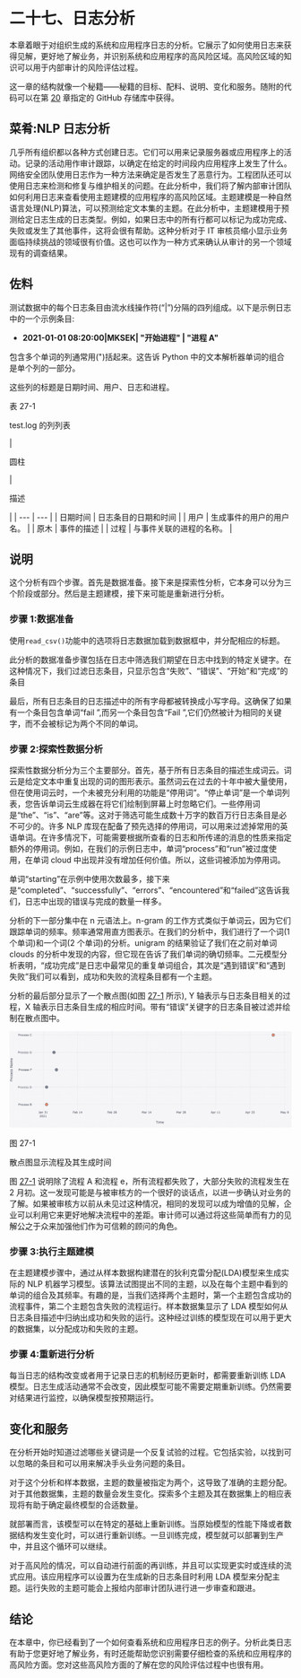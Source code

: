 # 二十七、日志分析

本章着眼于对组织生成的系统和应用程序日志的分析。它展示了如何使用日志来获得见解，更好地了解业务，并识别系统和应用程序的高风险区域。高风险区域的知识可以用于内部审计的风险评估过程。

这一章的结构就像一个秘籍——秘籍的目标、配料、说明、变化和服务。随附的代码可以在第 [20](20.html) 章指定的 GitHub 存储库中获得。

## 菜肴:NLP 日志分析

几乎所有组织都以各种方式创建日志。它们可以用来记录服务器或应用程序上的活动。记录的活动用作审计跟踪，以确定在给定的时间段内应用程序上发生了什么。网络安全团队使用日志作为一种方法来确定是否发生了恶意行为。工程团队还可以使用日志来检测和修复与维护相关的问题。在此分析中，我们将了解内部审计团队如何利用日志来查看使用主题建模的应用程序的高风险区域。主题建模是一种自然语言处理(NLP)算法，可以预测给定文本集的主题。在此分析中，主题建模用于预测给定日志生成的日志类型。例如，如果日志中的所有行都可以标记为成功完成、失败或发生了其他事件，这将会很有帮助。这种分析对于 IT 审核员缩小显示业务面临持续挑战的领域很有价值。这也可以作为一种方式来确认从审计的另一个领域现有的调查结果。

## 佐料

测试数据中的每个日志条目由流水线操作符(“|”)分隔的四列组成。以下是示例日志中的一个示例条目:

*   **2021-01-01 08:20:00|MKSEK| "开始进程" | "进程 A"**

包含多个单词的列通常用(")括起来。这告诉 Python 中的文本解析器单词的组合是单个列的一部分。

这些列的标题是日期时间、用户、日志和进程。

表 27-1

test.log 的列列表

<colgroup><col class="tcol1 align-left"> <col class="tcol2 align-left"></colgroup> 
| 

圆柱

 | 

描述

 |
| --- | --- |
| 日期时间 | 日志条目的日期和时间 |
| 用户 | 生成事件的用户的用户名。 |
| 原木 | 事件的描述 |
| 过程 | 与事件关联的进程的名称。 |

## 说明

这个分析有四个步骤。首先是数据准备。接下来是探索性分析，它本身可以分为三个阶段或部分。然后是主题建模，接下来可能是重新进行分析。

### 步骤 1:数据准备

使用`read_csv()`功能中的选项将日志数据加载到数据框中，并分配相应的标题。

此分析的数据准备步骤包括在日志中筛选我们期望在日志中找到的特定关键字。在这种情况下，我们过滤日志条目，只显示包含“失败”、“错误”、“开始”和“完成”的条目

最后，所有日志条目的日志描述中的所有字母都被转换成小写字母。这确保了如果有一个条目包含单词“fail ”,而另一个条目包含“Fail ”,它们仍然被计为相同的关键字，而不会被标记为两个不同的单词。

### 步骤 2:探索性数据分析

探索性数据分析分为三个主要部分。首先，基于所有日志条目的描述生成词云。词云是给定文本中重复出现的词的图形表示。虽然词云在过去的十年中被大量使用，但在使用词云时，一个未被充分利用的功能是“停用词”。“停止单词”是一个单词列表，您告诉单词云生成器在将它们绘制到屏幕上时忽略它们。一些停用词是“the”、“is”、“are”等。这对于筛选可能生成数十万字的数百万行日志条目是必不可少的。许多 NLP 库现在配备了预先选择的停用词，可以用来过滤掉常用的英语单词。在许多情况下，可能需要根据所查看的日志和所传递的消息的性质来指定额外的停用词。例如，在我们的示例日志中，单词“process”和“run”被过度使用，在单词 cloud 中出现并没有增加任何价值。所以，这些词被添加为停用词。

单词“starting”在示例中使用次数最多，接下来是“completed”、“successfully”、“errors”、“encountered”和“failed”这告诉我们，日志中出现的错误与完成的数量一样多。

分析的下一部分集中在 n 元语法上。n-gram 的工作方式类似于单词云，因为它们跟踪单词的频率。频率通常用直方图表示。在我们的分析中，我们进行了一个词(1 个单词)和一个词(2 个单词)的分析。unigram 的结果验证了我们在之前对单词 clouds 的分析中发现的内容，但它现在告诉了我们单词的确切频率。二元模型分析表明，“成功完成”是日志中最常见的重复单词组合，其次是“遇到错误”和“遇到失败”我们可以看到，成功和失败的流程条目都有一个主题。

分析的最后部分显示了一个散点图(如图 [27-1](#Fig1) 所示), Y 轴表示与日志条目相关的过程，X 轴表示日志条目生成的相应时间。带有“错误”关键字的日志条目被过滤并绘制在散点图中。

![](img/513842_1_En_27_Fig1_HTML.png)

图 27-1

散点图显示流程及其生成时间

图 [27-1](#Fig1) 说明除了流程 A 和流程 e，所有流程都失败了，大部分失败的流程发生在 2 月初。这一发现可能是与被审核方的一个很好的谈话点，以进一步确认对业务的了解。如果被审核方以前从未见过这种情况，相同的发现可以成为增值的见解，企业可以利用它来更好地解决流程中的差距。审计师可以通过将这些简单而有力的见解公之于众来加强他们作为可信赖的顾问的角色。

### 步骤 3:执行主题建模

在主题建模步骤中，通过从样本数据构建潜在的狄利克雷分配(LDA)模型来生成实际的 NLP 机器学习模型。该算法试图提出不同的主题，以及在每个主题中看到的单词的组合及其频率。有趣的是，当我们选择两个主题时，第一个主题包含成功的流程事件，第二个主题包含失败的流程运行。样本数据集显示了 LDA 模型如何从日志条目描述中归纳出成功和失败的运行。这种经过训练的模型现在可以用于更大的数据集，以分配成功和失败的主题。

### 步骤 4:重新进行分析

每当日志的结构改变或者用于记录日志的机制经历更新时，都需要重新训练 LDA 模型。日志生成活动通常不会改变，因此模型可能不需要定期重新训练。仍然需要对结果进行监控，以确保模型按预期运行。

## 变化和服务

在分析开始时知道过滤哪些关键词是一个反复试验的过程。它包括实验，以找到可以忽略的条目和可以用来解决手头业务问题的条目。

对于这个分析和样本数据，主题的数量被指定为两个，这导致了准确的主题分配。对于其他数据集，主题的数量会发生变化。探索多个主题及其在数据集上的相应表现将有助于确定最终模型的合适数量。

就部署而言，该模型可以在特定的基础上重新训练。当原始模型的性能下降或者数据结构发生变化时，可以进行重新训练。一旦训练完成，模型就可以部署到生产中，并且这个循环可以继续。

对于高风险的情况，可以自动进行前面的再训练，并且可以实现更实时或连续的流式应用。该应用程序可以设置为在生成新的日志条目时利用 LDA 模型来分配主题。运行失败的主题可能会上报给内部审计团队进行进一步审查和跟进。

## 结论

在本章中，你已经看到了一个如何查看系统和应用程序日志的例子。分析此类日志有助于您更好地了解业务，有时还能帮助您识别需要仔细检查的系统和应用程序的高风险方面。您对这些高风险方面的了解在您的风险评估过程中也很有用。